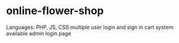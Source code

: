 # online-flower-shop
Languages: PHP, JS, CSS
multiple user login and sign in
cart system available
admin login page
